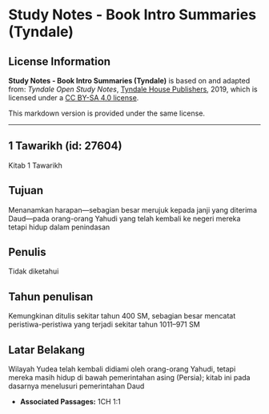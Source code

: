 # Study Notes - Book Intro Summaries (Tyndale)

## License Information

**Study Notes - Book Intro Summaries (Tyndale)** is based on and adapted from: _Tyndale Open Study Notes_, [Tyndale House Publishers](https://tyndaleopenresources.com/), 2019, which is licensed under a [CC BY-SA 4.0 license](https://creativecommons.org/licenses/by-sa/4.0/legalcode.en).

This markdown version is provided under the same license.



--------------------------------

## 1 Tawarikh (id: 27604)

Kitab 1 Tawarikh

Tujuan
------

Menanamkan harapan—sebagian besar merujuk kepada janji yang diterima Daud—pada orang\-orang Yahudi yang telah kembali ke negeri mereka tetapi hidup dalam penindasan

Penulis
-------

Tidak diketahui

Tahun penulisan
---------------

Kemungkinan ditulis sekitar tahun 400 SM, sebagian besar mencatat peristiwa\-peristiwa yang terjadi sekitar tahun 1011–971 SM

Latar Belakang
--------------

Wilayah Yudea telah kembali didiami oleh orang\-orang Yahudi, tetapi mereka masih hidup di bawah pemerintahan asing (Persia); kitab ini pada dasarnya menelusuri pemerintahan Daud

* **Associated Passages:** 1CH 1:1


